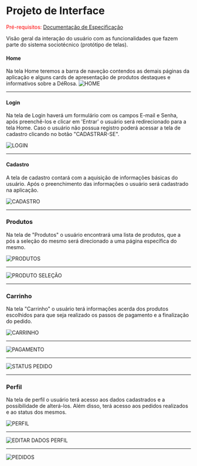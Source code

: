
# Projeto de Interface

<span style="color:red">Pré-requisitos: <a href="2-Especificação do Projeto.md"> Documentação de Especificação</a></span>

Visão geral da interação do usuário com as funcionalidades que fazem parte do sistema sociotécnico (protótipo de telas).

#### Home
Na tela Home teremos a barra de naveção contendos as demais páginas da aplicação e alguns cards de apresentação de produtos destaques e informativos sobre a DéRosa.
![HOME](https://github.com/ICEI-PUC-Minas-PMV-ADS/pmv-ads-2024-1-e5-proj-empext-t5-derosadoces/assets/104038811/c063dcf4-f686-4780-9045-ceb6195a1a2d)

<hr>

#### Login

Na tela de Login haverá um formulário com os campos E-mail e Senha, após preenchê-los e clicar em 'Entrar' o usuário será redirecionado para a tela Home.
Caso o usuário não possua registro poderá acessar a tela de cadastro clicando no botão "CADASTRAR-SE".

![LOGIN](https://github.com/ICEI-PUC-Minas-PMV-ADS/pmv-ads-2024-1-e5-proj-empext-t5-derosadoces/assets/104038811/3f62590a-d71a-4264-8233-50ea3199ca49)

<hr>

#### Cadastro

A tela de cadastro contará com a aquisição de informações básicas do usuário. Após o preenchimento das informações o usuário será cadastrado na aplicação.

![CADASTRO](https://github.com/ICEI-PUC-Minas-PMV-ADS/pmv-ads-2024-1-e5-proj-empext-t5-derosadoces/assets/104038811/18989d66-ecd5-45f4-927e-3aed23891e22)

<hr>

### Produtos

Na tela de "Produtos" o usuário encontrará uma lista de produtos, que a pós a seleção do mesmo será direcionado a uma página específica do mesmo.

![PRODUTOS](https://github.com/ICEI-PUC-Minas-PMV-ADS/pmv-ads-2024-1-e5-proj-empext-t5-derosadoces/assets/104038811/a95df18a-e451-41c3-b145-038332a22082)

<hr>

![PRODUTO SELEÇÃO](https://github.com/ICEI-PUC-Minas-PMV-ADS/pmv-ads-2024-1-e5-proj-empext-t5-derosadoces/assets/104038811/d937245c-0520-4b1d-b0f3-781406392ce0)

<hr>

### Carrinho

Na tela "Carrinho" o usuário terá informações acerda dos produtos escolhidos para que seja realizado os passos de pagamento e a finalização do pedido.

![CARRINHO](https://github.com/ICEI-PUC-Minas-PMV-ADS/pmv-ads-2024-1-e5-proj-empext-t5-derosadoces/assets/104038811/7f9096de-b953-455e-8510-ada7759c989a)

<hr>

![PAGAMENTO](https://github.com/ICEI-PUC-Minas-PMV-ADS/pmv-ads-2024-1-e5-proj-empext-t5-derosadoces/assets/104038811/20846958-e4f6-4d27-8ab3-5b49d04ad50d)

<hr>

![STATUS PEDIDO](https://github.com/ICEI-PUC-Minas-PMV-ADS/pmv-ads-2024-1-e5-proj-empext-t5-derosadoces/assets/104038811/56089463-95d4-4a46-93b9-385878c87371)

<hr>

### Perfil

Na tela de perfil o usuário terá acesso aos dados cadastrados e a possibilidade de alterá-los. Além disso, terá acesso aos pedidos realizados e ao status dos mesmos.

![PERFIL](https://github.com/ICEI-PUC-Minas-PMV-ADS/pmv-ads-2024-1-e5-proj-empext-t5-derosadoces/assets/104038811/e7b32474-5776-4a69-8625-84c1f3ef596d)

<hr>

![EDITAR DADOS PERFIL](https://github.com/ICEI-PUC-Minas-PMV-ADS/pmv-ads-2024-1-e5-proj-empext-t5-derosadoces/assets/104038811/1805279f-a617-4408-9b46-6c0f33f6f0be)

<hr>

![PEDIDOS](https://github.com/ICEI-PUC-Minas-PMV-ADS/pmv-ads-2024-1-e5-proj-empext-t5-derosadoces/assets/104038811/1f9e46e6-1e87-415e-8276-1f8123a3ea88)

